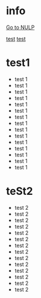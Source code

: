 # info

[Go to NULP](NULP/README.MD)


[test](#test1)
[test](#teSt2)


# test1
 - test 1
 - test 1
 - test 1
 - test 1
 - test 1
 - test 1
 - test 1
 - test 1
 - test 1
 - test 1
 - test 1
 - test 1
 - test 1
 - test 1
 - test 1

# teSt2
 - test 2
 - test 2
 - test 2
 - test 2
 - test 2
 - test 2
 - test 2
 - test 2
 - test 2
 - test 2
 - test 2
 - test 2
 - test 2
 - test 2
